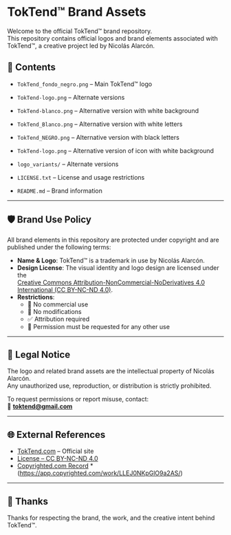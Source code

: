 # TokTend™ Brand Assets

Welcome to the official TokTend™ brand repository.  
This repository contains official logos and brand elements associated with TokTend™, a creative project led by Nicolás Alarcón.

## 📁 Contents

- `TokTend_fondo_negro.png` – Main TokTend™ logo  
- `TokTend-logo.png` – Alternate versions 
- `TokTend-blanco.png` – Alternative version with white background
- `TokTend_Blanco.png` – Alternative version with white letters
- `TokTend_NEGRO.png` – Alternative version with black letters
- `TokTend-logo.png` – Alternative version of icon with white background
- `logo_variants/` – Alternate versions

- `LICENSE.txt` – License and usage restrictions  
- `README.md` – Brand information

---

## 🛡️ Brand Use Policy

All brand elements in this repository are protected under copyright and are published under the following terms:

- **Name & Logo**: TokTend™ is a trademark in use by Nicolás Alarcón.  
- **Design License**: The visual identity and logo design are licensed under the  
  [Creative Commons Attribution-NonCommercial-NoDerivatives 4.0 International (CC BY-NC-ND 4.0)](https://creativecommons.org/licenses/by-nc-nd/4.0/).  
- **Restrictions**:  
  - 🚫 No commercial use  
  - 🚫 No modifications  
  - ✅ Attribution required  
  - 📧 Permission must be requested for any other use

---

## 🧾 Legal Notice

The logo and related brand assets are the intellectual property of Nicolás Alarcón.  
Any unauthorized use, reproduction, or distribution is strictly prohibited.

To request permissions or report misuse, contact:  
📩 **toktend@gmail.com**

---

## 🌐 External References

- [TokTend.com](https://toktend.com) – Official site  
- [License – CC BY-NC-ND 4.0](https://creativecommons.org/licenses/by-nc-nd/4.0/)  
- [Copyrighted.com Record](https://copyrighted.com/) *(https://app.copyrighted.com/work/LLEJ0NKpGlO9a2AS/)

---

## 🙌 Thanks

Thanks for respecting the brand, the work, and the creative intent behind TokTend™.

